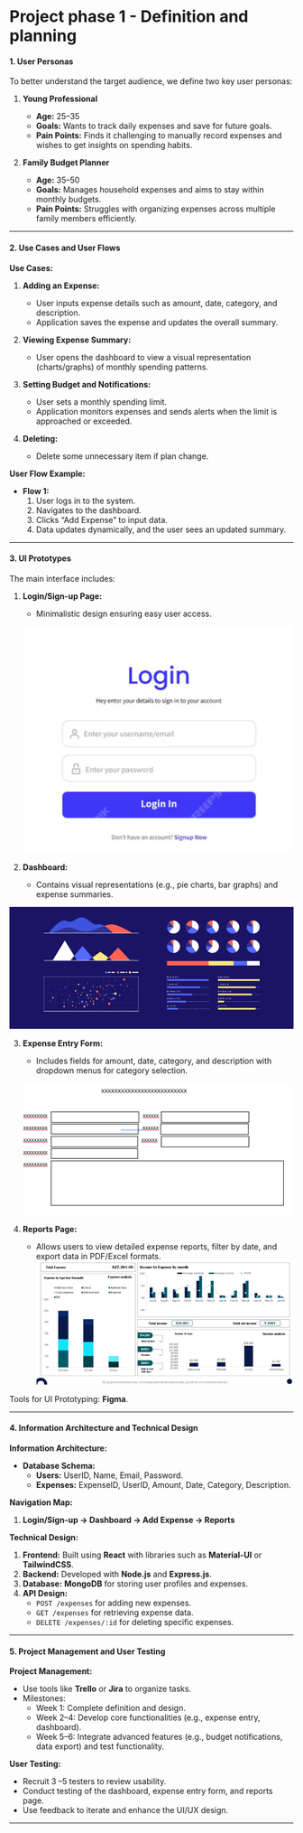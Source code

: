 # Project phase 1 - Definition and planning 
#### **1. User Personas**  
To better understand the target audience, we define two key user personas:
1. **Young Professional**  
   - **Age:** 25–35  
   - **Goals:** Wants to track daily expenses and save for future goals.  
   - **Pain Points:** Finds it challenging to manually record expenses and wishes to get insights on spending habits.  

2. **Family Budget Planner**  
   - **Age:** 35–50  
   - **Goals:** Manages household expenses and aims to stay within monthly budgets.  
   - **Pain Points:** Struggles with organizing expenses across multiple family members efficiently.

---

#### **2. Use Cases and User Flows**  
**Use Cases:**  
1. **Adding an Expense:**  
   - User inputs expense details such as amount, date, category, and description.  
   - Application saves the expense and updates the overall summary.  
   
2. **Viewing Expense Summary:**  
   - User opens the dashboard to view a visual representation (charts/graphs) of monthly spending patterns.  

3. **Setting Budget and Notifications:**  
   - User sets a monthly spending limit.  
   - Application monitors expenses and sends alerts when the limit is approached or exceeded.  
4. **Deleting:**  
   - Delete some unnecessary item if plan change.


**User Flow Example:**  
- **Flow 1:**  
  1. User logs in to the system.  
  2. Navigates to the dashboard.  
  3. Clicks “Add Expense” to input data.  
  4. Data updates dynamically, and the user sees an updated summary.  

---

#### **3. UI Prototypes**  
The main interface includes:  
1. **Login/Sign-up Page:**  
   - Minimalistic design ensuring easy user access.  

   ![alt text](image.png)

2. **Dashboard:**  
   - Contains visual representations (e.g., pie charts, bar graphs) and expense summaries. 

![alt text](image-1.png)



3. **Expense Entry Form:**  
   - Includes fields for amount, date, category, and description with dropdown menus for category selection.  

   ![alt text](image-2.png)

4. **Reports Page:**  
   - Allows users to view detailed expense reports, filter by date, and export data in PDF/Excel formats. 
   ![alt text](image-3.png) 
   

Tools for UI Prototyping: **Figma**.  

---

#### **4. Information Architecture and Technical Design**  
**Information Architecture:**  
- **Database Schema:**  
  - **Users:** UserID, Name, Email, Password.  
  - **Expenses:** ExpenseID, UserID, Amount, Date, Category, Description.  

**Navigation Map:**  
1. **Login/Sign-up → Dashboard → Add Expense → Reports**  

**Technical Design:**  
1. **Frontend:** Built using **React** with libraries such as **Material-UI** or **TailwindCSS**.  
2. **Backend:** Developed with **Node.js** and **Express.js**.  
3. **Database:** **MongoDB** for storing user profiles and expenses.  
4. **API Design:**  
   - `POST /expenses` for adding new expenses.  
   - `GET /expenses` for retrieving expense data.  
   - `DELETE /expenses/:id` for deleting specific expenses.  

---

#### **5. Project Management and User Testing**  
**Project Management:**  
- Use tools like **Trello** or **Jira** to organize tasks.  
- Milestones:
  - Week 1: Complete definition and design.  
  - Week 2–4: Develop core functionalities (e.g., expense entry, dashboard).  
  - Week 5–6: Integrate advanced features (e.g., budget notifications, data export) and test functionality.  

**User Testing:**  
- Recruit 3 –5 testers to review usability.  
- Conduct testing of the dashboard, expense entry form, and reports page.  
- Use feedback to iterate and enhance the UI/UX design.

---
